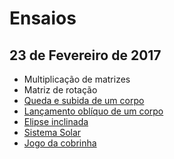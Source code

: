 # Ensaios

## 23 de Fevereiro de 2017
* Multiplicação de matrizes
* Matriz de rotação
* [Queda e subida de um corpo](mra.py)
* [Lançamento oblíquo de um corpo](lancamento.py)
* [Elipse inclinada](elipse-inclinada.py)
* [Sistema Solar](sistema_solar.py)
* [Jogo da cobrinha](snake.py)
